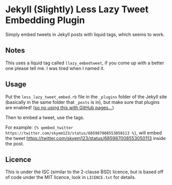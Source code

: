 Jekyll (Slightly) Less Lazy Tweet Embedding Plugin
==================================================

Simply embed tweets in Jekyll posts with liquid tags, which seems to work.

## Notes
This uses a liquid tag called `llazy_embedtweet`, if you come up with a better one please tell me. I was tired when I named it.

## Usage
Put the `less_lazy_tweet_embed.rb` file in the `_plugins` folder of the Jekyll site (basically in the same folder that `_posts` is in),
but make sure that plugins are enabled! ([so no using this with GitHub pages...](http://jekyllrb.com/docs/plugins/))

Then to embed a tweet, use the tags.

For example: `{% qembed_twitter https://twitter.com/skyem123/status/685987008553050113 %}`, will embed the tweet https://twitter.com/skyem123/status/685987008553050113 inside the post.

## Licence
This is under the ISC (similar to the 2-clause BSD) licence, but is based off of code under the MIT licence, look in `LICENCE.txt` for details.
